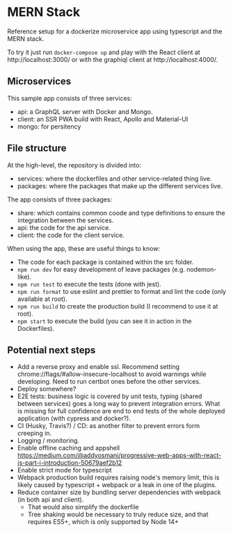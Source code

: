 # MERN Stack

Reference setup for a dockerize microservice app using typescript and the MERN stack.

To try it just run `docker-compose up` and play with the React client at http://localhost:3000/ or with the graphiql client at http://localhost:4000/.


## Microservices

This sample app consists of three services:

- api: a GraphQL server with Docker and Mongo.
- client: an SSR PWA build with React, Apollo and Material-UI
- mongo: for persitency


## File structure

At the high-level, the repository is divided into:

- services: where the dockerfiles and other service-related thing live.
- packages: where the packages that make up the different services live.


The app consists of three packages:

- share: which contains common coode and type definitions to ensure the integration
between the services.
- api: the code for the api service.
- client: the code for the client service.


When using the app, these are useful things to know:

- The code for each package is contained within the src folder.
- `npm run dev` for easy development of leave packages (e.g. nodemon-like).
- `npm run test` to execute the tests (done with jest).
- `npm run format` to use eslint and prettier to format and lint the code (only available at root).
- `npm run build` to create the production build (I recommend to use it at root).
- `npm start` to execute the build (you can see it in action in the Dockerfiles).


## Potential next steps

- Add a reverse proxy and enable ssl. Recommend setting chrome://flags/#allow-insecure-localhost to avoid warnings while developing. Need to run certbot ones before the other services.
- Deploy somewhere?
- E2E tests: business logic is covered by unit tests, typing (shared between services) goes
a long way to prevent integration errors. What is missing for full confidence are end to end
tests of the whole deployed application (with cypress and docker?).
- CI (Husky, Travis?) / CD: as another filter to prevent errors form creeping in.
- Logging / monitoring.
- Enable offline caching and appshell https://medium.com/@addyosmani/progressive-web-apps-with-react-js-part-i-introduction-50679aef2b12
- Enable strict mode for typescript
- Webpack production build requires raising node's memory limit, this is likely caused by typescript + webpack or a leak in one of the plugins.
- Reduce container size by bundling server dependencies with webpack (in both api and client).
  - That would also simplify the dockerfile
  - Tree shaking would be necessary to truly reduce size, and that requires ES5+, which is only supported by Node 14+